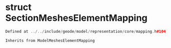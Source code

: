 # struct SectionMeshesElementMapping

```cpp
Defined at ../../include/geode/model/representation/core/mapping.h#104
```

```cpp
Inherits from ModelMeshesElementMapping
```



